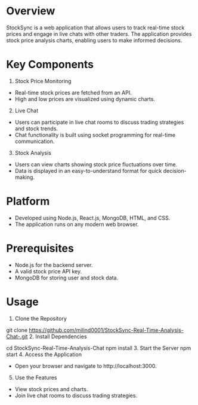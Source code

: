 # Overview
StockSync is a web application that allows users to track real-time stock prices and engage in live chats with other traders. The application provides stock price analysis charts, enabling users to make informed decisions.

# Key Components
1. Stock Price Monitoring
- Real-time stock prices are fetched from an API.
- High and low prices are visualized using dynamic charts.
2. Live Chat
- Users can participate in live chat rooms to discuss trading strategies and stock trends.
- Chat functionality is built using socket programming for real-time communication.
3. Stock Analysis
- Users can view charts showing stock price fluctuations over time.
- Data is displayed in an easy-to-understand format for quick decision-making.
# Platform
- Developed using Node.js, React.js, MongoDB, HTML, and CSS.
- The application runs on any modern web browser.
# Prerequisites
- Node.js for the backend server.
- A valid stock price API key.
- MongoDB for storing user and stock data.
# Usage
1. Clone the Repository

git clone https://github.com/milind0001/StockSync-Real-Time-Analysis-Chat-.git
2. Install Dependencies


cd StockSync-Real-Time-Analysis-Chat
npm install
3. Start the Server
npm start
4. Access the Application
- Open your browser and navigate to http://localhost:3000.

5. Use the Features

- View stock prices and charts.
- Join live chat rooms to discuss trading strategies.
